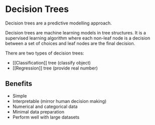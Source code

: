 # Decision Trees
Decision trees are a predictive modelling approach.

Decision trees are machine learning models in tree structures. 
It is a supervised learning algorithm where each non-leaf node is a decision between a set of choices and leaf nodes are the final decision.

There are two types of decision trees:
- [[Classification]] tree (classify object)
- [[Regression]] tree (provide real number)

## Benefits
- Simple
- Interpretable (mirror human decision making)
- Numerical and categorical data
- Minimal data preparation
- Perform well with large datasets